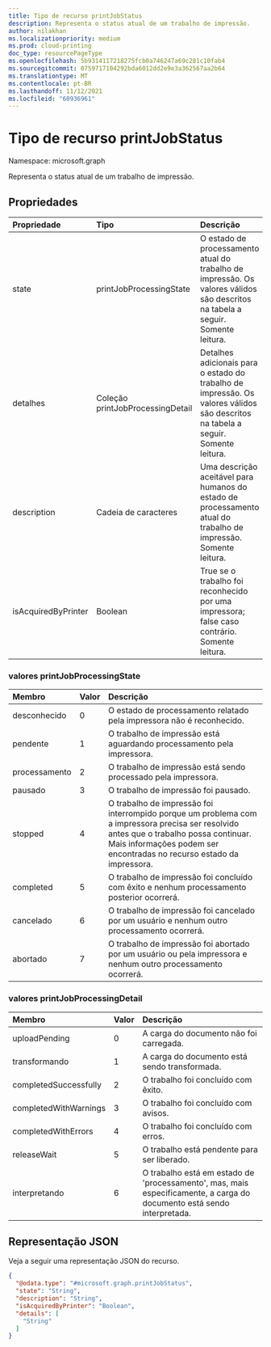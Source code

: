```yaml
---
title: Tipo de recurso printJobStatus
description: Representa o status atual de um trabalho de impressão.
author: nilakhan
ms.localizationpriority: medium
ms.prod: cloud-printing
doc_type: resourcePageType
ms.openlocfilehash: 5b9314117218275fcb0a746247a69c281c10fab4
ms.sourcegitcommit: 0759717104292bda6012dd2e9e3a362567aa2b64
ms.translationtype: MT
ms.contentlocale: pt-BR
ms.lasthandoff: 11/12/2021
ms.locfileid: "60936961"
---
```

# <a name="printjobstatus-resource-type"></a>Tipo de recurso printJobStatus

Namespace: microsoft.graph

Representa o status atual de um trabalho de impressão.

## <a name="properties"></a>Propriedades
|Propriedade|Tipo|Descrição|
|:---|:---|:---|
|state|printJobProcessingState|O estado de processamento atual do trabalho de impressão. Os valores válidos são descritos na tabela a seguir. Somente leitura.|
|detalhes|Coleção printJobProcessingDetail|Detalhes adicionais para o estado do trabalho de impressão. Os valores válidos são descritos na tabela a seguir. Somente leitura.|
|description|Cadeia de caracteres|Uma descrição aceitável para humanos do estado de processamento atual do trabalho de impressão. Somente leitura.|
|isAcquiredByPrinter|Boolean|True se o trabalho foi reconhecido por uma impressora; false caso contrário. Somente leitura.|

### <a name="printjobprocessingstate-values"></a>valores printJobProcessingState

|Membro|Valor|Descrição|
|:---|:---|:---|
|desconhecido|0|O estado de processamento relatado pela impressora não é reconhecido.|
|pendente|1|O trabalho de impressão está aguardando processamento pela impressora.|
|processamento|2|O trabalho de impressão está sendo processado pela impressora.|
|pausado|3|O trabalho de impressão foi pausado.|
|stopped|4|O trabalho de impressão foi interrompido porque um problema com a impressora precisa ser resolvido antes que o trabalho possa continuar. Mais informações podem ser encontradas no recurso estado da impressora.|
|completed|5|O trabalho de impressão foi concluído com êxito e nenhum processamento posterior ocorrerá.|
|cancelado|6 |O trabalho de impressão foi cancelado por um usuário e nenhum outro processamento ocorrerá.|
|abortado|7 |O trabalho de impressão foi abortado por um usuário ou pela impressora e nenhum outro processamento ocorrerá.|

### <a name="printjobprocessingdetail-values"></a>valores printJobProcessingDetail

|Membro|Valor|Descrição|
|:---|:---|:---|
|uploadPending|0|A carga do documento não foi carregada.|
|transformando|1|A carga do documento está sendo transformada.|
|completedSuccessfully|2|O trabalho foi concluído com êxito.|
|completedWithWarnings|3|O trabalho foi concluído com avisos.|
|completedWithErrors|4|O trabalho foi concluído com erros.|
|releaseWait|5|O trabalho está pendente para ser liberado.|
|interpretando|6 |O trabalho está em estado de 'processamento', mas, mais especificamente, a carga do documento está sendo interpretada.|

## <a name="json-representation"></a>Representação JSON
Veja a seguir uma representação JSON do recurso.
<!-- {
  "blockType": "resource",
  "@odata.type": "microsoft.graph.printJobStatus"
}
-->
``` json
{
  "@odata.type": "#microsoft.graph.printJobStatus",
  "state": "String",
  "description": "String",
  "isAcquiredByPrinter": "Boolean",
  "details": [
    "String"
  ]
}
```


